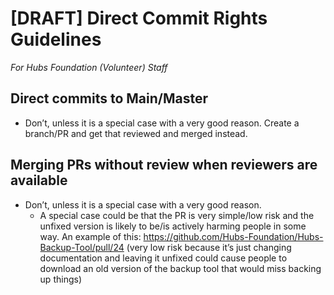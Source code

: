 # [DRAFT] Direct Commit Rights Guidelines
_For Hubs Foundation (Volunteer) Staff_

## Direct commits to Main/Master

* Don’t, unless it is a special case with a very good reason.  Create a branch/PR and get that reviewed and merged instead.

## Merging PRs without review when reviewers are available
* Don’t, unless it is a special case with a very good reason.
  - A special case could be that the PR is very simple/low risk and the unfixed version is likely to be/is actively harming people in some way. An example of this: https://github.com/Hubs-Foundation/Hubs-Backup-Tool/pull/24 (very low risk because it’s just changing documentation and leaving it unfixed could cause people to download an old version of the backup tool that would miss backing up things)

